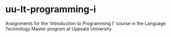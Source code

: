 # uu-lt-programming-i
Assignments for the 'Introduction to Programming I' course in the Language Technology Master program at Uppsala University
